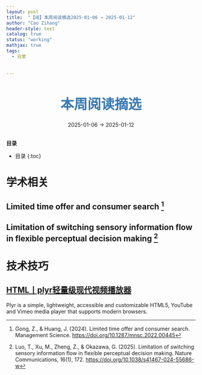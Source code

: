 ```yaml
---
layout: post
title:  "【阅】本周阅读摘选2025-01-06 → 2025-01-12"
author: "Cao Zihang"
header-style: text
catalog: true
status: "working"
mathjax: true
tags:
  - 日常
  
  
---
```

<center style="margin-bottom: 20px; margin-top: 50px"><font color="#3879B1" style="line-height: 1.4;font-weight: 700;font-size: 36px;box-sizing: border-box; ">本周阅读摘选</font></center>


<center style=" margin-bottom: 30px;">2025-01-06 → 2025-01-12</center>

<font style="font-weight: bold;">目录</font>

* 目录
{:toc}


# 学术相关

## Limited time offer and consumer search [^1]

## Limitation of switching sensory information flow in flexible perceptual decision making [^2]

# 技术技巧

## [HTML丨plyr轻量级现代视频播放器](https://github.com/sampotts/plyr)

Plyr is a simple, lightweight, accessible and customizable HTML5, YouTube and Vimeo media player that supports modern browsers.

[^1]: Gong, Z., & Huang, J. (2024). Limited time offer and consumer search. Management Science. https://doi.org/10.1287/mnsc.2022.00445

[^2]: Luo, T., Xu, M., Zheng, Z., & Okazawa, G. (2025). Limitation of switching sensory information flow in flexible perceptual decision making. Nature Communications, 16(1), 172. https://doi.org/10.1038/s41467-024-55686-w
